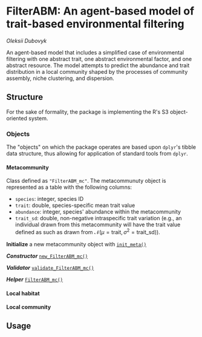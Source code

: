 # FilterABM: An agent-based model of trait-based environmental filtering

*Oleksii Dubovyk*

An agent-based model that includes a simplified case of environmental filtering with one abstract trait, one abstract environmental factor, and one abstract resource. The model attempts to predict the abundance and trait distribution in a local community shaped by the processes of community assembly, niche clustering, and dispersion.

## Structure

For the sake of formality, the package is implementing the R's S3 object-oriented system.

### Objects

The "objects" on which the package operates are based upon `dplyr`'s tibble data structure, thus allowing for application of standard tools from `dplyr`.

#### Metacommunity

Class defined as `"FilterABM_mc"`. The metacommunuty object is represented as a table with the following columns:

- `species`: integer, species ID
- `trait`: double, species-specific mean trait value
- `abundance`: integer, species' abundance within the metacommunity
- `trait_sd`: double, non-negative intraspecific trait variation (e.g., an individual drawn from this metacommunity will have the trait value defined as such as drawn from $\mathcal{N}(\mu = \text{trait}, \sigma^2 = \text{trait_sd})$).

**Initialize** a new metacommunity object with [`init_meta()`](R/init_meta.R)

***Constructor*** [`new_FilterABM_mc()`](R/new_FilterABM_mc.R)

***Validator*** [`validate_FilterABM_mc()`](R/validate_FilterABM_mc.R)

***Helper*** [`FilterABM_mc()`](R/FilterABM_mc.R)

#### Local habitat

#### Local community

## Usage
